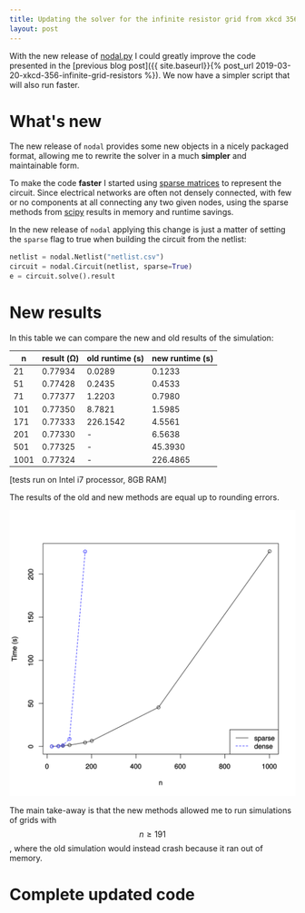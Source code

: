 ```yaml
---
title: Updating the solver for the infinite resistor grid from xkcd 356
layout: post
---
```


With the new release of 
[nodal.py](https://github.com/EnricoMiccoli/nodal/tree/v1.0.0) 
I could greatly improve the code presented in the 
[previous blog post]({{ site.baseurl}}{% post_url 2019-03-20-xkcd-356-infinite-grid-resistors %}).
We now have a simpler script that will also run faster.

# What's new
The new release of `nodal` provides some new objects in a nicely packaged format, allowing me to rewrite the solver in a much **simpler** and maintainable form.

To make the code **faster** I started using
[sparse matrices](https://en.wikipedia.org/wiki/Sparse_matrix)
to represent the circuit. Since electrical networks are often not densely connected, with few or no components at all connecting any two given nodes, using the sparse methods from 
[scipy](https://docs.scipy.org/doc/scipy/reference/sparse.linalg.html)
results in memory and runtime savings.

In the new release of `nodal` applying this change is just a matter of setting the `sparse` flag to true when building the circuit from the netlist:

```python
netlist = nodal.Netlist("netlist.csv")
circuit = nodal.Circuit(netlist, sparse=True)
e = circuit.solve().result
```

# New results
In this table we can compare the new and old results of the simulation:

| n    | result (Ω) | old runtime (s) | new runtime (s) |
|------|------------|-----------------|-----------------|
|   21 |    0.77934 |          0.0289 |          0.1233 | 
|   51 |    0.77428 |          0.2435 |          0.4533 | 
|   71 |    0.77377 |          1.2203 |          0.7980 | 
|  101 |    0.77350 |          8.7821 |          1.5985 | 
|  171 |    0.77333 |        226.1542 |          4.5561 | 
|  201 |    0.77330 |               - |          6.5638 | 
|  501 |    0.77325 |               - |         45.3930 | 
| 1001 |    0.77324 |               - |        226.4865 | 

[tests run on Intel i7 processor, 8GB RAM]

The results of the old and new methods are equal up to rounding errors.

![Graph of time versus n](/media/comparison/comparison.svg)

The main take-away is that the new methods allowed me to run simulations of grids with $$n \geq 191$$, where the old simulation would instead crash because it ran out of memory.

# Complete updated code

<script src="https://gist.github.com/EnricoMiccoli/8b234bf89365e0d463b8a95cd5356c63.js"></script>

